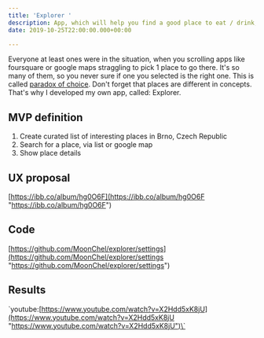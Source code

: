 ```yaml
---
title: 'Explorer '
description: App, which will help you find a good place to eat / drink, have fun
date: 2019-10-25T22:00:00.000+00:00

---
```

Everyone at least ones were in the situation, when you scrolling apps like foursquare or google maps straggling to pick 1 place to go there. It's so many of them, so you never sure if one you selected is the right one. This is called [paradox of choice](https://en.wikipedia.org/wiki/The_Paradox_of_Choice "paradox of choice"). Don't forget that places are different in concepts.  
That's why I developed my own app, called: Explorer.

## MVP definition

1. Create curated list of interesting places in Brno, Czech Republic
2. Search for a place, via list or google map
3. Show place details

## UX proposal

[https://ibb.co/album/hg0O6F](https://ibb.co/album/hg0O6F "https://ibb.co/album/hg0O6F")

## Code

[https://github.com/MoonChel/explorer/settings](https://github.com/MoonChel/explorer/settings "https://github.com/MoonChel/explorer/settings")

## Results

\`youtube:[https://www.youtube.com/watch?v=X2Hdd5xK8jU](https://www.youtube.com/watch?v=X2Hdd5xK8jU "https://www.youtube.com/watch?v=X2Hdd5xK8jU")\`